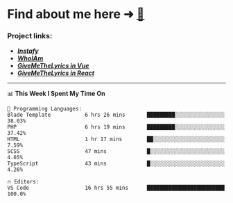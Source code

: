 # Find about me here ➜ [🧑](https://pauabella.dev)

### Project links:
- ***[Instafy](https://instafy.me)***
- ***[WhoIAm](https://pauabella.dev)***
- ***[GiveMeTheLyrics in Vue](https://lyrics.pauabella.dev)***
- ***[GiveMeTheLyrics in React](https://pauabella.dev/GiveMeTheLyrics)***

---
<!--START_SECTION:waka-->
📊 **This Week I Spent My Time On** 

```text
💬 Programming Languages: 
Blade Template           6 hrs 26 mins       █████████░░░░░░░░░░░░░░░░   38.03% 
PHP                      6 hrs 19 mins       █████████░░░░░░░░░░░░░░░░   37.42% 
HTML                     1 hr 17 mins        ██░░░░░░░░░░░░░░░░░░░░░░░   7.59% 
SCSS                     47 mins             █░░░░░░░░░░░░░░░░░░░░░░░░   4.65% 
TypeScript               43 mins             █░░░░░░░░░░░░░░░░░░░░░░░░   4.26%

🔥 Editors: 
VS Code                  16 hrs 55 mins      █████████████████████████   100.0%

```


<!--END_SECTION:waka-->
